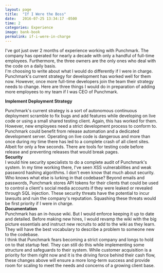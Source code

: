 ```yaml
---
layout: page
title:  "If I Were the Boss"
date:   2016-07-25 13:34:17 -0500
time: 2
categories: Experience
image: bank-book
permalink: if-i-were-in-charge
---
```

I've got just over 2 months of experience working with Punchmark. The company has operated for nearly a decade with only a handful of full-time employees. Furthermore, the three owners are the only ones who deal with the code on a daily basis.                                                                                                                                                     
I'm choosing to write about what I would do differently if I were in charge. Punchmark's current strategy for development has worked well for them now. However, once more full-time developers join the team their strategy needs to change. Here are three things I would do in preparation of adding more employees to my team if I was CEO of Punchmark.                                                                                       

**Implement Deployment Strategy**

Punchmark's current strategy is a sort of autonomous continuous deployment scramble to fix bugs and add features while developing on live code or using a small shared testing client. Again, this has worked for them. However, new employees need a strict development process to conform to. Punchmark could benefit from release automation and a dedicated development server. Operating on live code is dangerous and more than once during my time there has led to a complete crash of all client sites. Albeit for only a few seconds. There are tools for testing code before release and preventing releases that would break pages.                                                                                                                                                     
**Security**                                                                                                                                                   
I would hire security specialists to do a complete audit of Punchmark's system. In my time working there, I've seen XSS vulnerabilities and weak password hashing algorithms. I don't even know that much about security. Who knows what else is lurking in that codebase? Beyond emails and passwords, Punchmark stores API tokens for their clients that could be used to control a client's social media accounts if they were leaked or revealed through SQL injection. These security threats have the potential to incur lawsuits and ruin the company's reputation. Squashing these threats would be first priority if I were in charge.                                                                                                                                        
**Documentation**                                                                                                                                                   
Punchmark has an in-house wiki. But I would enforce keeping it up to date and detailed. Before making new hires, I would revamp the wiki with the big picture essentials and instruct new recruits to add to the wiki as they learn. They will have the best vocabulary to describe a problem to someone new to the codebase.                                                                                                                                    
I think that Punchmark fears becoming a strict company and longs to hold on to that startup feel. They can still do this while implementing some structure and safeguards to their system. While customer acquisition is a priority for them right now and it is the driving force behind their cash flow, these changes above will ensure a more long-term success and provide room for scaling to meet the needs and concerns of a growing client base.

